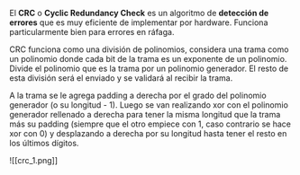 El **CRC** o **Cyclic Redundancy Check** es un algoritmo de **detección de errores** que es muy eficiente de implementar por hardware. Funciona particularmente bien para errores en ráfaga.

CRC funciona como una división de polinomios, considera una trama como un polinomio donde cada bit de la trama es un exponente de un polinomio. Divide el polinomio que es la trama por un polinomio generador. El resto de esta división será el enviado y se validará al recibir la trama.

A la trama se le agrega padding a derecha por el grado del polinomio generador (o su longitud - 1). Luego se van realizando xor con el polinomio generador rellenado a derecha para tener la misma longitud que la trama más su padding (siempre que el otro empiece con 1, caso contrario se hace xor con 0) y desplazando a derecha por su longitud hasta tener el resto en los últimos dígitos.

![[crc_1.png]]